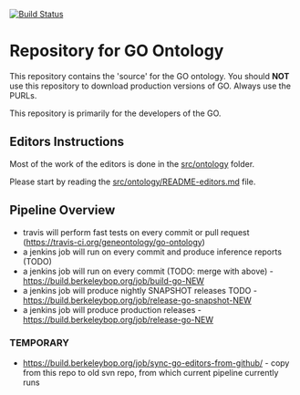 [![Build Status](https://travis-ci.org/geneontology/go-ontology.svg?branch=master)](https://travis-ci.org/geneontology/go-ontology)

# Repository for GO Ontology

This repository contains the 'source' for the GO ontology. You should
__NOT__ use this repository to download production versions of
GO. Always use the PURLs.

This repository is primarily for the developers of the GO.

## Editors Instructions

Most of the work of the editors is done in the [src/ontology](src/ontology) folder.

Please start by reading the [src/ontology/README-editors.md](src/ontology/README-editors.md) file.

## Pipeline Overview

 - travis will perform fast tests on every commit or pull request (https://travis-ci.org/geneontology/go-ontology)
 - a jenkins job will run on every commit and produce inference reports (TODO)
 - a jenkins job will run on every commit (TODO: merge with above)  - https://build.berkeleybop.org/job/build-go-NEW
 - a jenkins job will produce nightly SNAPSHOT releases TODO - https://build.berkeleybop.org/job/release-go-snapshot-NEW
 - a jenkins job will produce production releases - https://build.berkeleybop.org/job/release-go-NEW

### TEMPORARY

 - https://build.berkeleybop.org/job/sync-go-editors-from-github/ - copy from this repo to old svn repo, from which current pipeline currently runs
